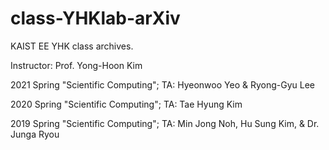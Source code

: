 # class-YHKlab-arXiv
KAIST EE YHK class archives. 

Instructor: Prof. Yong-Hoon Kim

2021 Spring "Scientific Computing"; TA: Hyeonwoo Yeo & Ryong-Gyu Lee

2020 Spring "Scientific Computing"; TA: Tae Hyung Kim  

2019 Spring "Scientific Computing"; TA: Min Jong Noh, Hu Sung Kim, & Dr. Junga Ryou  
